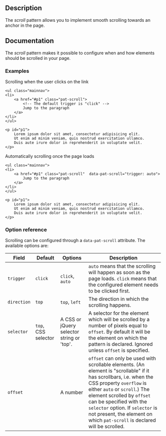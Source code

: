 ## Description

The *scroll* pattern allows you to implement smooth scrolling towards an anchor in the page.

## Documentation

The *scroll* pattern makes it possible to configure when and how elements
should be scrolled in your page.

### Examples

Scrolling when the user clicks on the link

    <ul class="mainnav">
    <li>
        <a href="#p1" class="pat-scroll"> 
            <!-- The default trigger is "click" -->
            Jump to the paragraph
        </a>
    </li>
    </ul>

    <p id="p1">
        Lorem ipsum dolor sit amet, consectetur adipisicing elit.
        Ut enim ad minim veniam, quis nostrud exercitation ullamco.
        Duis aute irure dolor in reprehenderit in voluptate velit.
    </p>

Automatically scrolling once the page loads

    <ul class="mainnav">
    <li>
        <a href="#p1" class="pat-scroll"  data-pat-scroll="trigger: auto">
            Jump to the paragraph
        </a>
    </li>
    </ul>

    <p id="p1">
        Lorem ipsum dolor sit amet, consectetur adipisicing elit.
        Ut enim ad minim veniam, quis nostrud exercitation ullamco.
        Duis aute irure dolor in reprehenderit in voluptate velit.
    </p>

### Option reference

Scrolling can be configured through a `data-pat-scroll` attribute.
The available options are:

| Field | Default | Options | Description |
| ----- | ------- | ----------- | ----------- | 
| `trigger`   | `click` | `click`, `auto` | `auto` means that the scrolling will happen as soon as the page loads. `click` means that the configured element needs to be clicked first. |
| `direction` | `top`   | `top`, `left`   |  The direction in which the scrolling happens. |
| `selector`  | `top`, CSS selector| A CSS or jQuery selector string or 'top'. | A selector for the element which will be scrolled by a number of pixels equal to `offset`. By default it will be the element on which the pattern is declared. Ignored unless `offset` is specified.|
| `offset`    |         | A number   | `offset` can only be used with scrollable elements.  (An element is "scrollable" if it has scrollbars, i.e. when the CSS property `overflow` is either `auto` or `scroll`.)  The element scrolled by `offset` can be specified with the `selector` option.  If `selector` is not present, the element on which `pat-scroll` is declared will be scrolled. |
